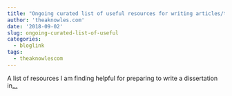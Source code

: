 ```yaml
---
title: "Ongoing curated list of useful resources for writing articles/theses in RMarkdown"
author: 'theaknowles.com'
date: '2018-09-02'
slug: ongoing-curated-list-of-useful
categories:
  - bloglink
tags:
  - theaknowlescom
---
```


A list of resources I am finding helpful for preparing to write a dissertation in[... <i class="fas fa-external-link-alt"></i>](http://theaknowles.com/post/ongoing-curated-list-of-useful-resources-for-writing-articles-theses-in-rmarkdown/)

